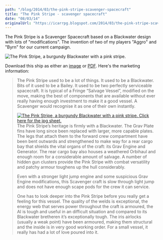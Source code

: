 ```yaml
---
path: "/blog/2014/03/the-pink-stripe-scavenger-spacecraft"
title: "The Pink Stripe - scavenger spacecraft"
date: "08/03/14"
originalUrl: "https://icarrpg.blogspot.com/2014/03/the-pink-stripe-scavenger-spacecraft.html"
---
```

The Pink Stripe is a Scavenger Spacecraft based on a Blackwater design with lots of "modifications". The invention of two of my players "Aggro" and "Byrn" for our current campaign.  

![The Pink Stripe, a burgundy Blackwater with a pink stripe.](http://4.bp.blogspot.com/-yjJ_EXIkJXQ/UxuJT6GzUaI/AAAAAAAALSk/g_I8_fvd64c/s1600/pinkstripe.jpg)  

Download this ship as either an [image](https://drive.google.com/file/d/0B2ThEbOVGt78RnhVZFV1MmxRY28/edit?usp=sharing) or [PDF](https://drive.google.com/file/d/0B2ThEbOVGt78Q1Atd3ZkR0JhQXc/edit?usp=sharing). Here's the marketing information: 

> The Pink Stripe used to be a lot of things. It used to be a Blackwater. Bits of it used to be a Bailey. It used to be two perfectly serviceable spacecraft. It is typical of a Fringe “Salvage Vessel”, modified on the move, making the best of components that are available without ever really having enough investment to make it a good vessel. A Scavenger would recognise it as one of their own instantly.
> 
> [![The Pink Stripe, a burgundy Blackwater with a pink stripe. Click here for the jpg sheet.](http://1.bp.blogspot.com/-k6yid0sU3i0/UxuJTxIAObI/AAAAAAAALSg/Njb4bMed56s/s1600/pinkstripesheetmini.jpg)](https://drive.google.com/file/d/0B2ThEbOVGt78RnhVZFV1MmxRY28/edit?usp=sharing)The Pink Stripe’s heritage is firmly with a Blackwater. The Grav Plate fins have long since been replaced with larger, more capable plates. The legs that attach them to the forward crew compartment have been bent outwards and strengthened to make way for a rear cargo bay that shields the vital organs of the craft: its Grav Engine and Generator. The rear cargo bay also houses a weathered Orbihaul and enough room for a considerable amount of salvage. A number of hidden gun clusters provide the Pink Stripe with combat versatility and patchy armour toughens up the hull considerably.
> 
> Even with a stronger light jump engine and some suspicious Grav Engine modifications, this Scavenger craft is slow through light jump and does not have enough scape pods for the crew it can service.
> 
> One has to look deeper into the Pink Stripe before you really get a feeling for this vessel. The quality of the welds is exceptional, the energy web that serves power throughout the craft is armoured, the AI is tough and useful in an difficult situation and compared to its Blackwater bretheren it’s exceptionally tough. The iris airlocks (usually a weak point) have been armoured, making them structural and the inside is in very good working order. For a small vessel, it really has had a lot of love poured into it.

  